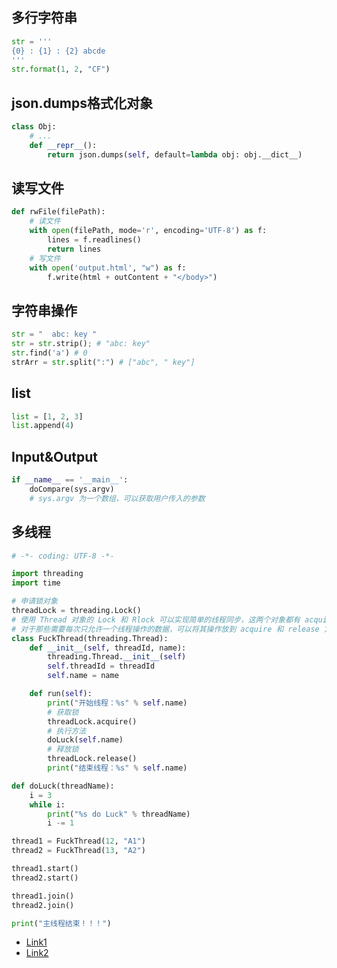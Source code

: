 ## 多行字符串
```python
str = '''
{0} : {1} : {2} abcde
'''
str.format(1, 2, "CF")
```

## json.dumps格式化对象
```python
class Obj:
	# ...
	def __repr__():
		return json.dumps(self, default=lambda obj: obj.__dict__)
```
		
## 读写文件
```python
def rwFile(filePath):
	# 读文件
	with open(filePath, mode='r', encoding='UTF-8') as f:
		lines = f.readlines()
		return lines
	# 写文件
	with open('output.html', "w") as f:
		f.write(html + outContent + "</body>")		
```
		
## 字符串操作
```python
str = "  abc: key "
str = str.strip(); # "abc: key"
str.find('a') # 0
strArr = str.split(":") # ["abc", " key"]
```

## list
```python
list = [1, 2, 3]
list.append(4)
```

## Input&Output
```python
if __name__ == '__main__':
	doCompare(sys.argv)
	# sys.argv 为一个数组，可以获取用户传入的参数
```

## 多线程

```python
# -*- coding: UTF-8 -*-

import threading
import time

# 申请锁对象
threadLock = threading.Lock()
# 使用 Thread 对象的 Lock 和 Rlock 可以实现简单的线程同步，这两个对象都有 acquire 方法和 release 方法，
# 对于那些需要每次只允许一个线程操作的数据，可以将其操作放到 acquire 和 release 方法之间。
class FuckThread(threading.Thread):
	def __init__(self, threadId, name):
		threading.Thread.__init__(self)
		self.threadId = threadId
		self.name = name

	def run(self):
		print("开始线程：%s" % self.name)
		# 获取锁
		threadLock.acquire()
		# 执行方法
		doLuck(self.name)
		# 释放锁
		threadLock.release()
		print("结束线程：%s" % self.name)

def doLuck(threadName):
	i = 3
	while i:
		print("%s do Luck" % threadName)
		i -= 1

thread1 = FuckThread(12, "A1")
thread2 = FuckThread(13, "A2")

thread1.start()
thread2.start()

thread1.join()
thread2.join()

print("主线程结束！！！")
```
- [Link1](http://www.runoob.com/python3/python3-multithreading.html)
- [Link2](https://www.cnblogs.com/284628487a/p/5590857.html)
